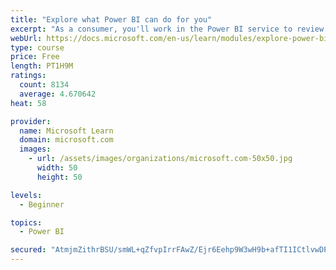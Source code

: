 ```yaml
---
title: "Explore what Power BI can do for you"
excerpt: "As a consumer, you'll work in the Power BI service to review and interact with content that has been shared with you. This module provides the foundational information that you need to work effectively in the Power BI service."
webUrl: https://docs.microsoft.com/en-us/learn/modules/explore-power-bi-service/
type: course
price: Free
length: PT1H9M
ratings:
  count: 8134
  average: 4.670642
heat: 58

provider:
  name: Microsoft Learn
  domain: microsoft.com
  images:
    - url: /assets/images/organizations/microsoft.com-50x50.jpg
      width: 50
      height: 50

levels:
  - Beginner

topics:
  - Power BI

secured: "AtmjmZithrBSU/smWL+qZfvpIrrFAwZ/Ejr6Eehp9W3wH9b+afTI1ICtlvwDPZSlf0sXDTdltKB7tGhh+oZWsYZDOZ5UUPwQceYWfYA9BF93xKs3dw/6dJM336DWY8FSyoO2bUslkaRZsx4/PzMOsaPb4Kd1XRrwoT2UUTbtwCysYSLzPeV54a4b150Y9Nd271VWEKfsjfHe0DP3pvo7Pqgjc/5osP2f0fqBPzalVPw9LG/CT+E63hMxwAlwzInC/qrdHrZNH/r40evWaG3/QFFAijjmWUllOtkzsb/TzXQgxwTbPmXY/81WyTF1//p/bhQN+dkAYI4xoMBk1kmwq0038u1waKYfuS6d1+NQ3QssCqhFbUYMJ7akQb0PDJSV+wAw2BlGd5WY+REtiBranqN6zY66itHSjGiQ9lnx0cg=;YD92G6Jho2xiY0SgAC/L7A=="
---
```


